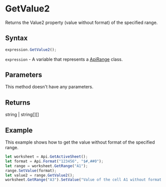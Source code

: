 # GetValue2

Returns the Value2 property (value without format) of the specified range.

## Syntax

```javascript
expression.GetValue2();
```

`expression` - A variable that represents a [ApiRange](../ApiRange.md) class.

## Parameters

This method doesn't have any parameters.

## Returns

string \| string[][]

## Example

This example shows how to get the value without format of the specified range.

```javascript editor-xlsx
let worksheet = Api.GetActiveSheet();
let format = Api.Format("123456", "$#,##0");
let range = worksheet.GetRange("A1");
range.SetValue(format);
let value2 = range.GetValue2();
worksheet.GetRange("A3").SetValue("Value of the cell A1 without format: " + value2);
```
